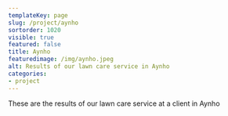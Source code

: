 ```yaml
---
templateKey: page
slug: /project/aynho
sortorder: 1020
visible: true
featured: false
title: Aynho
featuredimage: /img/aynho.jpeg
alt: Results of our lawn care service in Aynho
categories:
- project
---
```

These are the results of our lawn care service at a client in Aynho


